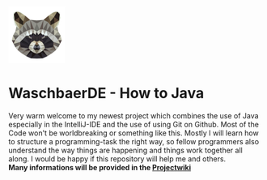 ![Logo](https://github.com/WaschbaerDE/How_To_Java/blob/master/ressources/Logo112.png)
# WaschbaerDE - How to Java
Very warm welcome to my newest project which combines the use of Java especially in the IntelliJ-IDE and the use of using Git on Github. Most of the Code won't be worldbreaking or something like this. Mostly I will learn how to structure a programming-task the right way, so fellow programmers also understand the way things are happening and things work together all along. I would be happy if this repository will help me and others.<br>
 **Many informations will be provided in the [Projectwiki](https://github.com/WaschbaerDE/How_To_Java/wiki)**

